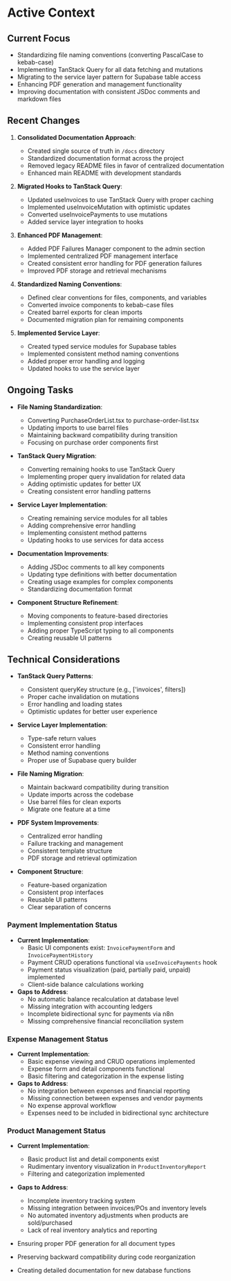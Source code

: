 # Active Context

## Current Focus
- Standardizing file naming conventions (converting PascalCase to kebab-case)
- Implementing TanStack Query for all data fetching and mutations
- Migrating to the service layer pattern for Supabase table access
- Enhancing PDF generation and management functionality
- Improving documentation with consistent JSDoc comments and markdown files

## Recent Changes
1. **Consolidated Documentation Approach**:
   - Created single source of truth in `/docs` directory
   - Standardized documentation format across the project
   - Removed legacy README files in favor of centralized documentation
   - Enhanced main README with development standards

2. **Migrated Hooks to TanStack Query**:
   - Updated useInvoices to use TanStack Query with proper caching
   - Implemented useInvoiceMutation with optimistic updates
   - Converted useInvoicePayments to use mutations
   - Added service layer integration to hooks

3. **Enhanced PDF Management**:
   - Added PDF Failures Manager component to the admin section
   - Implemented centralized PDF management interface
   - Created consistent error handling for PDF generation failures
   - Improved PDF storage and retrieval mechanisms

4. **Standardized Naming Conventions**:
   - Defined clear conventions for files, components, and variables
   - Converted invoice components to kebab-case files
   - Created barrel exports for clean imports
   - Documented migration plan for remaining components

5. **Implemented Service Layer**:
   - Created typed service modules for Supabase tables
   - Implemented consistent method naming conventions
   - Added proper error handling and logging
   - Updated hooks to use the service layer

## Ongoing Tasks
- **File Naming Standardization**:
  - Converting PurchaseOrderList.tsx to purchase-order-list.tsx
  - Updating imports to use barrel files
  - Maintaining backward compatibility during transition
  - Focusing on purchase order components first

- **TanStack Query Migration**:
  - Converting remaining hooks to use TanStack Query
  - Implementing proper query invalidation for related data
  - Adding optimistic updates for better UX
  - Creating consistent error handling patterns

- **Service Layer Implementation**:
  - Creating remaining service modules for all tables
  - Adding comprehensive error handling
  - Implementing consistent method patterns
  - Updating hooks to use services for data access

- **Documentation Improvements**:
  - Adding JSDoc comments to all key components
  - Updating type definitions with better documentation
  - Creating usage examples for complex components
  - Standardizing documentation format

- **Component Structure Refinement**:
  - Moving components to feature-based directories
  - Implementing consistent prop interfaces
  - Adding proper TypeScript typing to all components
  - Creating reusable UI patterns

## Technical Considerations
- **TanStack Query Patterns**:
  - Consistent queryKey structure (e.g., ['invoices', filters])
  - Proper cache invalidation on mutations
  - Error handling and loading states
  - Optimistic updates for better user experience

- **Service Layer Implementation**:
  - Type-safe return values
  - Consistent error handling
  - Method naming conventions
  - Proper use of Supabase query builder

- **File Naming Migration**:
  - Maintain backward compatibility during transition
  - Update imports across the codebase
  - Use barrel files for clean exports
  - Migrate one feature at a time

- **PDF System Improvements**:
  - Centralized error handling
  - Failure tracking and management
  - Consistent template structure
  - PDF storage and retrieval optimization

- **Component Structure**:
  - Feature-based organization
  - Consistent prop interfaces
  - Reusable UI patterns
  - Clear separation of concerns

### Payment Implementation Status
- **Current Implementation**:
  - Basic UI components exist: `InvoicePaymentForm` and `InvoicePaymentHistory`
  - Payment CRUD operations functional via `useInvoicePayments` hook
  - Payment status visualization (paid, partially paid, unpaid) implemented
  - Client-side balance calculations working
- **Gaps to Address**:
  - No automatic balance recalculation at database level
  - Missing integration with accounting ledgers
  - Incomplete bidirectional sync for payments via n8n
  - Missing comprehensive financial reconciliation system

### Expense Management Status
- **Current Implementation**:
  - Basic expense viewing and CRUD operations implemented
  - Expense form and detail components functional
  - Basic filtering and categorization in the expense listing
- **Gaps to Address**:
  - No integration between expenses and financial reporting
  - Missing connection between expenses and vendor payments
  - No expense approval workflow
  - Expenses need to be included in bidirectional sync architecture

### Product Management Status
- **Current Implementation**:
  - Basic product list and detail components exist
  - Rudimentary inventory visualization in `ProductInventoryReport`
  - Filtering and categorization implemented
- **Gaps to Address**:
  - Incomplete inventory tracking system
  - Missing integration between invoices/POs and inventory levels
  - No automated inventory adjustments when products are sold/purchased
  - Lack of real inventory analytics and reporting

- Ensuring proper PDF generation for all document types
- Preserving backward compatibility during code reorganization
- Creating detailed documentation for new database functions

